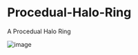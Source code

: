 # Procedual-Halo-Ring
A Procedual Halo Ring

![image](https://user-images.githubusercontent.com/34074715/123543548-fd29f500-d746-11eb-8a6b-2a3d36aa556d.png)
